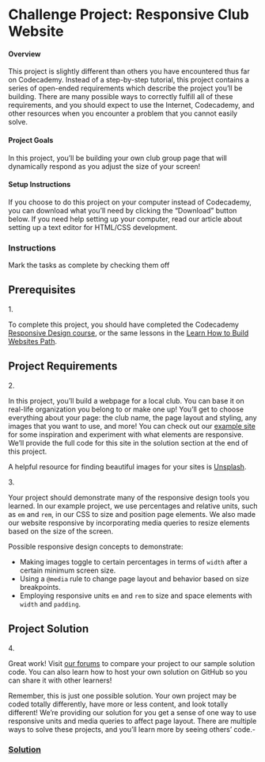 # Challenge Project: Responsive Club Website

#### Overview

This project is slightly different than others you have encountered thus
far on Codecademy. Instead of a step-by-step tutorial, this project
contains a series of open-ended requirements which describe the project
you’ll be building. There are many possible ways to correctly fulfill
all of these requirements, and you should expect to use the Internet,
Codecademy, and other resources when you encounter a problem that you
cannot easily solve.

#### Project Goals

In this project, you’ll be building your own club group page that will
dynamically respond as you adjust the size of your screen!

#### Setup Instructions

If you choose to do this project on your computer instead of Codecademy,
you can download what you’ll need by clicking the “Download” button
below. If you need help setting up your computer, read our article about
setting up a text editor for HTML/CSS development.

### Instructions

Mark the tasks as complete by checking them off

## Prerequisites

1\.

To complete this project, you should have completed the Codecademy
<a href="https://www.codecademy.com/learn/learn-responsive-design"
class="e14vpv2g1 gamut-xro1w8-ResetElement-Anchor-AnchorBase e1bhhzie0"
target="_blank">Responsive Design course</a>, or the same lessons in the
<a
href="https://www.codecademy.com/learn/paths/learn-how-to-build-websites"
class="e14vpv2g1 gamut-xro1w8-ResetElement-Anchor-AnchorBase e1bhhzie0"
target="_blank">Learn How to Build Websites Path</a>.

## Project Requirements

2\.

In this project, you’ll build a webpage for a local club. You can base
it on real-life organization you belong to or make one up! You’ll get to
choose everything about your page: the club name, the page layout and
styling, any images that you want to use, and more! You can check out
our <a
href="https://content.codecademy.com/PRO/independent-practice-projects/responsive-club-site/example-site/index.html"
class="e14vpv2g1 gamut-xro1w8-ResetElement-Anchor-AnchorBase e1bhhzie0"
target="_blank" rel="noopener">example site</a> for some inspiration and
experiment with what elements are responsive. We’ll provide the full
code for this site in the solution section at the end of this project.

A helpful resource for finding beautiful images for your sites is
<a href="https://unsplash.com/"
class="e14vpv2g1 gamut-xro1w8-ResetElement-Anchor-AnchorBase e1bhhzie0"
target="_blank" rel="noopener">Unsplash</a>.

3\.

Your project should demonstrate many of the responsive design tools you
learned. In our example project, we use percentages and relative units,
such as `em` and `rem`, in our CSS to size and position page elements.
We also made our website responsive by incorporating media queries to
resize elements based on the size of the screen.

Possible responsive design concepts to demonstrate:

- Making images toggle to certain percentages in terms of `width` after
  a certain minimum screen size.
- Using a `@media` rule to change page layout and behavior based on size
  breakpoints.
- Employing responsive units `em` and `rem` to size and space elements
  with `width` and `padding`.

## Project Solution

4\.

Great work! Visit <a
href="https://discuss.codecademy.com/t/responsive-club-website-css/462382"
class="e14vpv2g1 gamut-xro1w8-ResetElement-Anchor-AnchorBase e1bhhzie0"
target="_blank" rel="noopener">our forums</a> to compare your project to
our sample solution code. You can also learn how to host your own
solution on GitHub so you can share it with other learners!

Remember, this is just one possible solution. Your own project may be
coded totally differently, have more or less content, and look totally
different! We’re providing our solution for you get a sense of one way
to use responsive units and media queries to affect page layout. There
are multiple ways to solve these projects, and you’ll learn more by
seeing others’ code.-

### [Solution](https://datttrian.github.io/codecademy/making-a-website-responsive/responsive-club-website/index.html)
